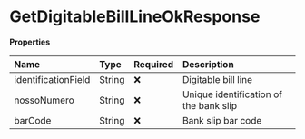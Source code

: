 # GetDigitableBillLineOkResponse

**Properties**

| Name                | Type   | Required | Description                            |
| :------------------ | :----- | :------- | :------------------------------------- |
| identificationField | String | ❌       | Digitable bill line                    |
| nossoNumero         | String | ❌       | Unique identification of the bank slip |
| barCode             | String | ❌       | Bank slip bar code                     |

<!-- This file was generated by liblab | https://liblab.com/ -->
